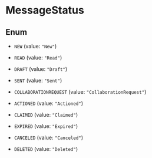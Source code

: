 

# MessageStatus

## Enum


* `NEW` (value: `"New"`)

* `READ` (value: `"Read"`)

* `DRAFT` (value: `"Draft"`)

* `SENT` (value: `"Sent"`)

* `COLLABORATIONREQUEST` (value: `"CollaborationRequest"`)

* `ACTIONED` (value: `"Actioned"`)

* `CLAIMED` (value: `"Claimed"`)

* `EXPIRED` (value: `"Expired"`)

* `CANCELED` (value: `"Canceled"`)

* `DELETED` (value: `"Deleted"`)



